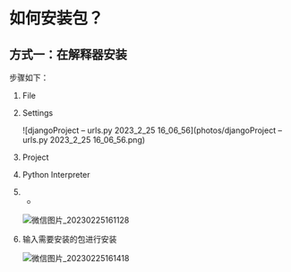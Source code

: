 # 如何安装包？

## 方式一：在解释器安装

步骤如下：

1. File

2. Settings

	![djangoProject – urls.py 2023_2_25 16_06_56](photos/djangoProject – urls.py 2023_2_25 16_06_56.png)

3. Project

4. Python Interpreter

5. +

	![微信图片_20230225161128](photos/微信图片_20230225161128.png)

6. 输入需要安装的包进行安装

	![微信图片_20230225161418](photos/微信图片_20230225161418.png)



